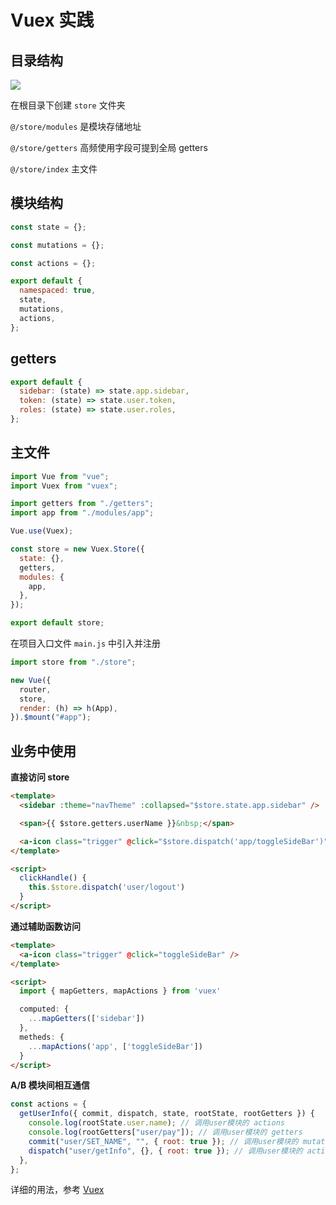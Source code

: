 # Vuex 实践

## 目录结构

![ ](http://jaciky.codelove.cn/1585209406%281%29.jpg)

在根目录下创建 `store` 文件夹

`@/store/modules` 是模块存储地址

`@/store/getters` 高频使用字段可提到全局 getters

`@/store/index` 主文件

## 模块结构

```js
const state = {};

const mutations = {};

const actions = {};

export default {
  namespaced: true,
  state,
  mutations,
  actions,
};
```

## getters

```js
export default {
  sidebar: (state) => state.app.sidebar,
  token: (state) => state.user.token,
  roles: (state) => state.user.roles,
};
```

## 主文件

```js
import Vue from "vue";
import Vuex from "vuex";

import getters from "./getters";
import app from "./modules/app";

Vue.use(Vuex);

const store = new Vuex.Store({
  state: {},
  getters,
  modules: {
    app,
  },
});

export default store;
```

在项目入口文件 `main.js` 中引入并注册

```js
import store from "./store";

new Vue({
  router,
  store,
  render: (h) => h(App),
}).$mount("#app");
```

## 业务中使用

**直接访问 store**

```html
<template>
  <sidebar :theme="navTheme" :collapsed="$store.state.app.sidebar" />

  <span>{{ $store.getters.userName }}&nbsp;</span>

  <a-icon class="trigger" @click="$store.dispatch('app/toggleSideBar')" />
</template>

<script>
  clickHandle() {
    this.$store.dispatch('user/logout')
  }
</script>
```

**通过辅助函数访问**

```html
<template>
  <a-icon class="trigger" @click="toggleSideBar" />
</template>

<script>
  import { mapGetters, mapActions } from 'vuex'

  computed: {
    ...mapGetters(['sidebar'])
  },
  metheds: {
    ...mapActions('app', ['toggleSideBar'])
  }
</script>
```

**A/B 模块间相互通信**

```js
const actions = {
  getUserInfo({ commit, dispatch, state, rootState, rootGetters }) {
    console.log(rootState.user.name); // 调用user模块的 actions
    console.log(rootGetters["user/pay"]); // 调用user模块的 getters
    commit("user/SET_NAME", "", { root: true }); // 调用user模块的 mutations
    dispatch("user/getInfo", {}, { root: true }); // 调用user模块的 actions
  },
};
```

详细的用法，参考 [Vuex](https://vuex.vuejs.org/zh/)
